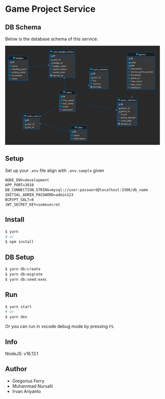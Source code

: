 # Game Project Service

## DB Schema

Below is the database schema of this service:

![](./dbschema.png)

## Setup

Set up your `.env` file align with `.env.sample` given

```.env
NODE_ENV=development
APP_PORT=3010
DB_CONNECTION_STRING=mysql://user:password@localhost:3306/db_name
INITIAL_ADMIN_PASSWORD=admin123
BCRYPT_SALT=8
JWT_SECRET_KEY=somesecret
```

## Install

```sh
$ yarn
# or
$ npm install
```

## DB Setup

```sh
$ yarn db:create
$ yarn db:migrate
$ yarn db:seed:exec
```

## Run

```sh
$ yarn start
# or
$ yarn dev
```

Or you can run in vscode debug mode by pressing `F5`.

## Info

NodeJS: v16.13.1

## Author

- Gregorius Ferry
- Muhammad Nursalli
- Irvan Ariyanto
